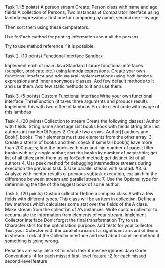 Task 1. (5 points) A person stream
Create:
Person class with name and age fields
A collection of Persons;
Two instances of Comparator<Person> interface using lambda expressions: first one for comparing by name, second one – by age

Then sort them using these comparators.

Use forEach method for printing information about all the persons. 

Try to use method reference if it is possible.

Task 2. (10 points) Functional Interface Sandbox

Implement each of main Java Standard Library functional interfaces (supplier, predicate etc.) using lambda expressions.
Create your own functional interface and add several implementations using both lambda expressions and inner anonymous classes.
Add few default methods to it and use them.
Add few static methods to it and use them. 

Task 3. (5 points) Custom Functional Interface
Write your own functional interface ThreeFunction (it takes three arguments and produce result).
Implement this with two different lambdas
Provide client code with usage of this lambdas


Task 4. (20 points) Collection to stream
Create the following classes:
Author with fields: 
String name
short age
List<Book> books
Book with fields
String title
List<Author> authors
int numberOfPages
2. Create two arrays: Author[] authors and Book[] books. Their elements must use elements from the other array.
3. Create a stream of books and then:
check if some/all book(s) have more than 200 pages;
find the books with max and min number of pages;
filter books with only single author;
sort the books by number of pages/title;
get list of all titles;
print them using forEach method;
get distinct list of all authors
4. Use peek method for debugging intermediate streams during execution the previous task.
5. Use parallel stream with subtask #3.
6. Analyze with mentor results of previous subtask execution, explain him the difference between stream and parallel stream.
7. Use the Optional type for determining the title of the biggest book of some author.

Task 5. (20 points) Custom collector
Define a complex class A with a few fields with different types. This class will be an item in collection.
Define a few methods which calculates some stat over the fields of the A class.
Make stream from the collection of A’s instances.
Write custom collector to accumulate the information from elements of your stream.
Implement Collector interface
Don’t forget the final transformation
Try to use Characteristics for the optimization purpose.
Add tests for your collector.
Test your Collector with the parallel streams for significant amount of items in stream.
Look at the Collector interface and read about combine method if something is going wrong.

Penalties are easy: 
also -3 for each task if mentee ignores Java Code Conventions
-4 for each missed first-level feature
-2 for each missed second-level feature
